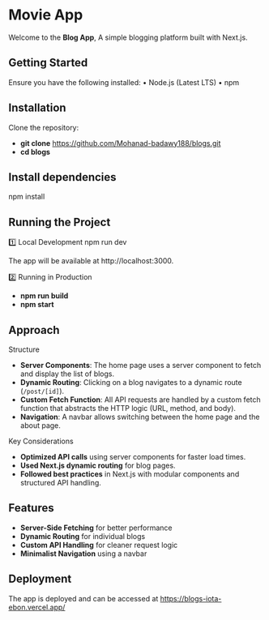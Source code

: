 # Movie App

Welcome to the **Blog App**, A simple blogging platform built with Next.js.

## Getting Started

Ensure you have the following installed:
• Node.js (Latest LTS)
• npm

## Installation

Clone the repository:

- **git clone** https://github.com/Mohanad-badawy188/blogs.git
- **cd blogs**

## Install dependencies

npm install

## Running the Project

1️⃣ Local Development
npm run dev

The app will be available at http://localhost:3000.

2️⃣ Running in Production

- **npm run build**
- **npm start**

## Approach

Structure

- **Server Components**: The home page uses a server component to fetch and display the list of blogs.
- **Dynamic Routing**: Clicking on a blog navigates to a dynamic route (`/post/[id]`).
- **Custom Fetch Function**: All API requests are handled by a custom fetch function that abstracts the HTTP logic (URL, method, and body).
- **Navigation**: A navbar allows switching between the home page and the about page.

Key Considerations

- **Optimized API calls** using server components for faster load times.
- **Used Next.js dynamic routing** for blog pages.
- **Followed best practices** in Next.js with modular components and structured API handling.

## Features

- **Server-Side Fetching** for better performance
- **Dynamic Routing** for individual blogs
- **Custom API Handling** for cleaner request logic
- **Minimalist Navigation** using a navbar

## Deployment

The app is deployed and can be accessed at https://blogs-iota-ebon.vercel.app/
